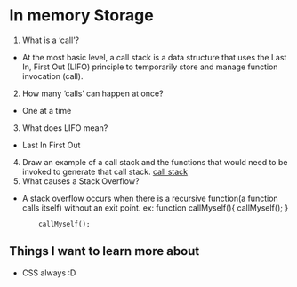 # In memory Storage

1. What is a ‘call’?
- At the most basic level, a call stack is a data structure that uses the Last In, First Out (LIFO) principle to temporarily store and manage function invocation (call).
2. How many ‘calls’ can happen at once?
- One at a time
3. What does LIFO mean?
- Last In First Out

4. Draw an example of a call stack and the functions that would need to be invoked to generate that call stack.
    [call stack](https://cdn-media-1.freecodecamp.org/images/QgR2uIk7tW0YNz0Xm8g0jAPeRFI0e4sCejsv)
5. What causes a Stack Overflow?
- A stack overflow occurs when there is a recursive function(a function calls itself) without an exit point.
ex:
          function callMyself(){
            callMyself();
          }

          callMyself();

## Things I want to learn more about 
- CSS always :D
